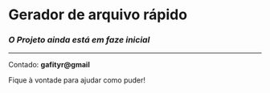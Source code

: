 # Gerador de arquivo rápido
### _O Projeto ainda está em faze inicial_
---

Contado: **gafityr@gmail**

Fique à vontade para ajudar como puder!

